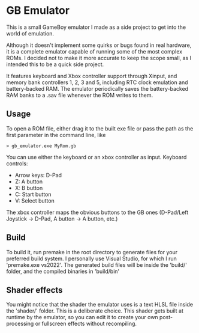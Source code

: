 # GB Emulator

This is a small GameBoy emulator I made as a side project to get into the world of emulation.

Although it doesn't implement some quirks or bugs found in real hardware, it is a complete emulator capable of running some of the most
complex ROMs. I decided not to make it more accurate to keep the scope small, as I intended this to be a quick side project.

It features keyboard and Xbox controller support through Xinput, and memory bank controllers 1, 2, 3 and 5, including RTC clock emulation and battery-backed RAM. The emulator periodically saves the battery-backed RAM banks to a .sav file whenever the ROM writes to them.

## Usage

To open a ROM file, either drag it to the built exe file or pass the path as the first parameter in the command line, like
```
> gb_emulator.exe MyRom.gb
```
You can use either the keyboard or an xbox controller as input.
Keyboard controls:
 - Arrow keys: D-Pad
 - Z: A button
 - X: B button
 - C: Start button
 - V: Select button

The xbox controller maps the obvious buttons to the GB ones (D-Pad/Left Joystick -> D-Pad, A button -> A button, etc.)

## Build

To build it, run premake in the root directory to generate files for your preferred build system.
I personally use Visual Studio, for which I run 'premake.exe vs2022'.
The generated build files will be inside the 'build/' folder, and the compiled binaries in 'build/bin'

## Shader effects

You might notice that the shader the emulator uses is a text HLSL file inside the 'shader/' folder. This is a deliberate choice.
This shader gets built at runtime by the emulator, so you can edit it to create your own post-processing or fullscreen effects without recompiling.